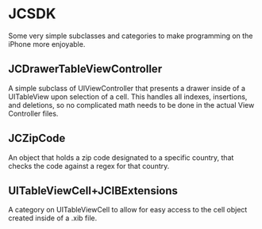 JCSDK
===========================

Some very simple subclasses and categories to make programming on the iPhone more enjoyable.

__JCDrawerTableViewController__
-------------------------------
A simple subclass of UIViewController that presents a drawer inside of a UITableView upon selection of a cell.  This handles all indexes, insertions, and deletions, so no complicated math needs to be done in the actual View Controller files.

__JCZipCode__
-------------
An object that holds a zip code designated to a specific country, that checks the code against a regex for that country.

__UITableViewCell+JCIBExtensions__
----------------------------------
A category on UITableViewCell to allow for easy access to the cell object created inside of a .xib file.
